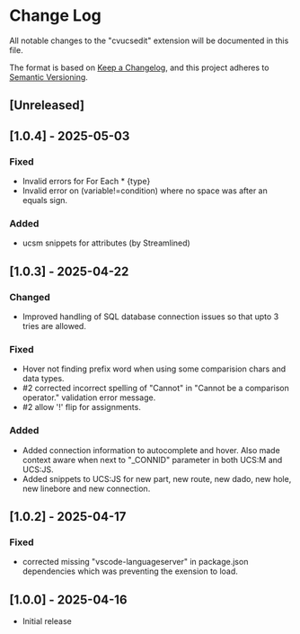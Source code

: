 # Change Log

All notable changes to the "cvucsedit" extension will be documented in this file.

The format is based on [Keep a Changelog](https://keepachangelog.com/en/1.1.0/),
and this project adheres to [Semantic Versioning](https://semver.org/spec/v2.0.0.html).

## [Unreleased]

## [1.0.4] - 2025-05-03

### Fixed
- Invalid errors for For Each * {type}
- Invalid error on (variable!=condition) where no space was after an equals sign.

### Added
- ucsm snippets for attributes (by Streamlined)

## [1.0.3] - 2025-04-22

### Changed
- Improved handling of SQL database connection issues so that upto 3 tries are allowed.

### Fixed
- Hover not finding prefix word when using some comparision chars and data types.
- #2 corrected incorrect spelling of "Cannot" in "Cannot be a comparison operator." validation error message.
- #2 allow '!' flip for assignments.

### Added
- Added connection information to autocomplete and hover. Also made context aware when next to "_CONNID" parameter in both UCS:M and UCS:JS.
- Added snippets to UCS:JS for new part, new route, new dado, new hole, new linebore and new connection.

## [1.0.2] - 2025-04-17

### Fixed

- corrected missing "vscode-languageserver" in package.json dependencies which was preventing the exension to load. 

## [1.0.0] - 2025-04-16

- Initial release